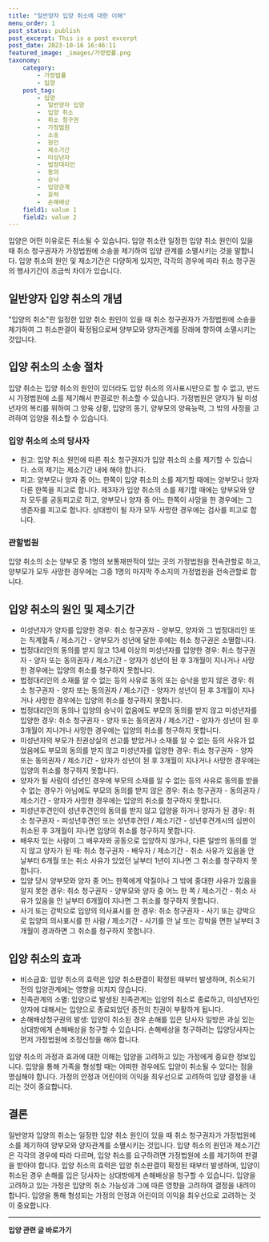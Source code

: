 ```yaml
---
title: "일반양자 입양 취소에 대한 이해"
menu_order: 1
post_status: publish
post_excerpt: This is a post excerpt
post_date: 2023-10-16 16:46:11
featured_image: _images/가정법률.png
taxonomy:
    category:
        - 가정법률
        - 입양
    post_tag:
        - 입양
        -  일반양자 입양
        -  입양 취소
        -  취소 청구권
        -  가정법원
        -  소송
        -  원인
        -  제소기간
        -  미성년자
        -  법정대리인
        -  동의
        -  승낙
        -  입양관계
        -  효력
        -  손해배상
    field1: value 1
    field2: value 2
---
```



입양은 어떤 이유로든 취소될 수 있습니다. 입양 취소란 일정한 입양 취소 원인이 있을 때 취소 청구권자가 가정법원에 소송을 제기하여 입양 관계를 소멸시키는 것을 말합니다. 입양 취소의 원인 및 제소기간은 다양하게 있지만, 각각의 경우에 따라 취소 청구권의 행사기간이 조금씩 차이가 있습니다.

## 일반양자 입양 취소의 개념
"입양의 취소"란 일정한 입양 취소 원인이 있을 때 취소 청구권자가 가정법원에 소송을 제기하여 그 취소판결이 확정됨으로써 양부모와 양자관계를 장래에 향하여 소멸시키는 것입니다.

## 입양 취소의 소송 절차
입양 취소는 입양 취소의 원인이 있더라도 입양 취소의 의사표시만으로 할 수 없고, 반드시 가정법원에 소를 제기해서 판결로만 취소할 수 있습니다. 가정법원은 양자가 될 미성년자의 복리를 위하여 그 양육 상황, 입양의 동기, 양부모의 양육능력, 그 밖의 사정을 고려하여 입양을 취소할 수 있습니다.

### 입양 취소의 소의 당사자
- 원고: 입양 취소 원인에 따른 취소 청구권자가 입양 취소의 소를 제기할 수 있습니다. 소의 제기는 제소기간 내에 해야 합니다.
- 피고: 양부모나 양자 중 어느 한쪽이 입양 취소의 소를 제기할 때에는 양부모나 양자 다른 한쪽을 피고로 합니다. 제3자가 입양 취소의 소를 제기할 때에는 양부모와 양자 모두를 공동피고로 하고, 양부모나 양자 중 어느 한쪽이 사망을 한 경우에는 그 생존자를 피고로 합니다. 상대방이 될 자가 모두 사망한 경우에는 검사를 피고로 합니다.

### 관할법원
입양 취소의 소는 양부모 중 1명의 보통재판적이 있는 곳의 가정법원을 전속관할로 하고, 양부모가 모두 사망한 경우에는 그중 1명의 마지막 주소지의 가정법원을 전속관할로 합니다.

## 입양 취소의 원인 및 제소기간
- 미성년자가 양자를 입양한 경우: 취소 청구권자 - 양부모, 양자와 그 법정대리인 또는 직계혈족 / 제소기간 - 양부모가 성년에 달한 후에는 취소 청구권은 소멸합니다.
- 법정대리인의 동의를 받지 않고 13세 이상의 미성년자를 입양한 경우: 취소 청구권자 - 양자 또는 동의권자 / 제소기간 - 양자가 성년이 된 후 3개월이 지나거나 사망한 경우에는 입양의 취소를 청구하지 못합니다.
- 법정대리인의 소재를 알 수 없는 등의 사유로 동의 또는 승낙을 받지 않은 경우: 취소 청구권자 - 양자 또는 동의권자 / 제소기간 - 양자가 성년이 된 후 3개월이 지나거나 사망한 경우에는 입양의 취소를 청구하지 못합니다.
- 법정대리인의 동의나 입양의 승낙이 없음에도 부모의 동의를 받지 않고 미성년자를 입양한 경우: 취소 청구권자 - 양자 또는 동의권자 / 제소기간 - 양자가 성년이 된 후 3개월이 지나거나 사망한 경우에는 입양의 취소를 청구하지 못합니다.
- 미성년자의 부모가 친권상실의 선고를 받았거나 소재를 알 수 없는 등의 사유가 없었음에도 부모의 동의를 받지 않고 미성년자를 입양한 경우: 취소 청구권자 - 양자 또는 동의권자 / 제소기간 - 양자가 성년이 된 후 3개월이 지나거나 사망한 경우에는 입양의 취소를 청구하지 못합니다.
- 양자가 될 사람이 성년인 경우에 부모의 소재를 알 수 없는 등의 사유로 동의를 받을 수 없는 경우가 아님에도 부모의 동의를 받지 않은 경우: 취소 청구권자 - 동의권자 / 제소기간 - 양자가 사망한 경우에는 입양의 취소를 청구하지 못합니다.
- 피성년후견인이 성년후견인의 동의를 받지 않고 입양을 하거나 양자가 된 경우: 취소 청구권자 - 피성년후견인 또는 성년후견인 / 제소기간 - 성년후견개시의 심판이 취소된 후 3개월이 지나면 입양의 취소를 청구하지 못합니다.
- 배우자 있는 사람이 그 배우자와 공동으로 입양하지 않거나, 다른 일방의 동의를 얻지 않고 양자가 된 때: 취소 청구권자 - 배우자 / 제소기간 - 취소 사유가 있음을 안 날부터 6개월 또는 취소 사유가 있었던 날부터 1년이 지나면 그 취소를 청구하지 못합니다.
- 입양 당시 양부모와 양자 중 어느 한쪽에게 악질이나 그 밖에 중대한 사유가 있음을 알지 못한 경우: 취소 청구권자 - 양부모와 양자 중 어느 한 쪽 / 제소기간 - 취소 사유가 있음을 안 날부터 6개월이 지나면 그 취소를 청구하지 못합니다.
- 사기 또는 강박으로 입양의 의사표시를 한 경우: 취소 청구권자 - 사기 또는 강박으로 입양의 의사표시를 한 사람 / 제소기간 - 사기를 안 날 또는 강박을 면한 날부터 3개월이 경과하면 그 취소를 청구하지 못합니다.

## 입양 취소의 효과
- 비소급효: 입양 취소의 효력은 입양 취소판결이 확정된 때부터 발생하며, 취소되기 전의 입양관계에는 영향을 미치지 않습니다.
- 친족관계의 소멸: 입양으로 발생된 친족관계는 입양의 취소로 종료하고, 미성년자인 양자에 대해서는 입양으로 종료되었던 종전의 친권이 부활하게 됩니다.
- 손해배상청구권의 발생: 입양이 취소된 경우 손해를 입은 당사자 일방은 과실 있는 상대방에게 손해배상을 청구할 수 있습니다. 손해배상을 청구하려는 입양당사자는 먼저 가정법원에 조정신청을 해야 합니다.

입양 취소의 과정과 효과에 대한 이해는 입양을 고려하고 있는 가정에게 중요한 정보입니다. 입양을 통해 가족을 형성할 때는 어떠한 경우에도 입양이 취소될 수 있다는 점을 명심해야 합니다. 가정의 안정과 어린이의 이익을 최우선으로 고려하여 입양 결정을 내리는 것이 중요합니다.

## 결론
일반양자 입양의 취소는 일정한 입양 취소 원인이 있을 때 취소 청구권자가 가정법원에 소를 제기하여 양부모와 양자관계를 소멸시키는 것입니다. 입양 취소의 원인과 제소기간은 각각의 경우에 따라 다르며, 입양 취소를 요구하려면 가정법원에 소를 제기하여 판결을 받아야 합니다. 입양 취소의 효력은 입양 취소판결이 확정된 때부터 발생하며, 입양이 취소된 경우 손해를 입은 당사자는 상대방에게 손해배상을 청구할 수 있습니다. 입양을 고려하고 있는 가정은 입양의 취소 가능성과 그에 따른 영향을 고려하여 결정을 내려야 합니다. 입양을 통해 형성되는 가정의 안정과 어린이의 이익을 최우선으로 고려하는 것이 중요합니다.


<!-- wp:separator -->
<hr class="wp-block-separator has-alpha-channel-opacity"/>
<!-- /wp:separator -->

<!-- wp:group {"backgroundColor":"base","layout":{"type":"constrained"}} -->
<div class="wp-block-group has-base-background-color has-background"><!-- wp:paragraph {"align":"center","fontSize":"large"} -->
<p class="has-text-align-center has-large-font-size"><strong>입양 관련 글 바로가기</strong></p>
<!-- /wp:paragraph -->


<!-- wp:latest-posts
{"categories":[{"id":1407,"count":19,"description":"","link":"https://uknowlaw.com/category/%ec%9e%85%ec%96%91/","name":"입양","slug":"입양","taxonomy":"category","parent":0,"meta":[],"_links":{"self":[{"href":"https://uknowlaw.com/wp-json/wp/v2/categories/1407"}],"collection":[{"href":"https://uknowlaw.com/wp-json/wp/v2/categories"}],"about":[{"href":"https://uknowlaw.com/wp-json/wp/v2/taxonomies/category"}],"wp:post_type":[{"href":"https://uknowlaw.com/wp-json/wp/v2/posts?categories=1407"}],"curies":[{"name":"wp","href":"https://api.w.org/{rel}","templated":true}]}}],"postsToShow":100,"excerptLength":28,"postLayout":"grid","columns":2,"featuredImageAlign":"left","featuredImageSizeSlug":"large","fontSize":"medium"} /--></div>
<!-- /wp:group -->